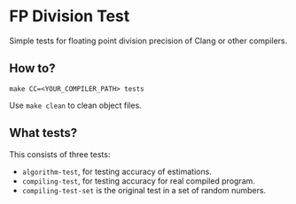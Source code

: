 # FP Division Test

Simple tests for floating point division precision of Clang or other compilers.

## How to?

```shell
make CC=<YOUR_COMPILER_PATH> tests
```

Use `make clean` to clean object files.

## What tests?

This consists of three tests:

- `algorithm-test`, for testing accuracy of estimations.
- `compiling-test`, for testing accuracy for real compiled program.
- `compiling-test-set` is the original test in a set of random numbers.
